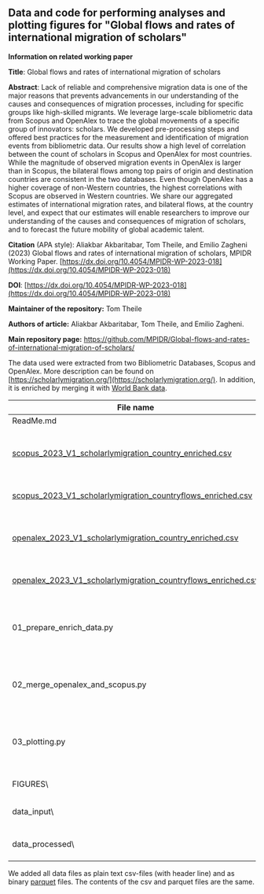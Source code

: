 ## Data and code for performing analyses and plotting figures for "Global flows and rates of international migration of scholars"

**Information on related working paper**

**Title**: Global flows and rates of international migration of scholars

**Abstract**: 
Lack of reliable and comprehensive migration data is one of the major reasons that prevents advancements in our understanding of the causes and consequences of migration processes, including for specific groups like high-skilled migrants. We leverage large-scale bibliometric data from Scopus and OpenAlex to trace the global movements of a specific group of innovators: scholars. We developed pre-processing steps and offered best practices for the measurement and identification of migration events from bibliometric data. Our results show a high level of correlation between the count of scholars in Scopus and OpenAlex for most countries. While the magnitude of observed migration events in OpenAlex is larger than in Scopus, the bilateral flows among top pairs of origin and destination countries are consistent in the two databases. Even though OpenAlex has a higher coverage of non-Western countries, the highest correlations with Scopus are observed in Western countries. We share our aggregated estimates of international migration rates, and bilateral flows, at the country level, and expect that our estimates will enable researchers to improve our understanding of the causes and consequences of migration of scholars, and to forecast the future mobility of global academic talent.

**Citation** (APA style): Aliakbar Akbaritabar, Tom Theile, and Emilio Zagheni (2023) Global flows and rates of international migration of scholars, MPIDR Working Paper. [https://dx.doi.org/10.4054/MPIDR-WP-2023-018](https://dx.doi.org/10.4054/MPIDR-WP-2023-018)

**DOI**: [https://dx.doi.org/10.4054/MPIDR-WP-2023-018](https://dx.doi.org/10.4054/MPIDR-WP-2023-018)

**Maintainer of the repository:** Tom Theile

**Authors of article:** Aliakbar Akbaritabar, Tom Theile, and Emilio Zagheni.

**Main repository page:** https://github.com/MPIDR/Global-flows-and-rates-of-international-migration-of-scholars/

The data used were extracted from two Bibliometric Databases, Scopus and OpenAlex. More description can be found on [https://scholarlymigration.org/](https://scholarlymigration.org/). In addition, it is enriched by merging it with [World Bank data](http://api.worldbank.org/v2/country/all).


| File name              | Description                                                                                                                                              |
|---------------|---------------------------------------------------------|
| ReadMe.md              | This file in Markdown format.                                                                                                                            |
| [scopus_2023_V1_scholarlymigration_country_enriched.csv](https://raw.githubusercontent.com/MPIDR/Global-flows-and-rates-of-international-migration-of-scholars/master/data_processed/scopus_2023_V1_scholarlymigration_country_enriched.csv) | Country level yearly dataset on international emigration, immigration, net migration rates and other variables based on Scopus.               |
| [scopus_2023_V1_scholarlymigration_countryflows_enriched.csv](https://raw.githubusercontent.com/MPIDR/Global-flows-and-rates-of-international-migration-of-scholars/master/data_processed/scopus_2023_V1_scholarlymigration_countryflows_enriched.csv) | Country level yearly bilateral flow of scholarly migration based on Scopus.                                                                                                      |
|[openalex_2023_V1_scholarlymigration_country_enriched.csv](https://raw.githubusercontent.com/MPIDR/Global-flows-and-rates-of-international-migration-of-scholars/master/data_processed/openalex_2023_V1_scholarlymigration_country_enriched.csv) | Country level yearly dataset on international emigration, immigration, net migration rates and other variables based on OpenAlex.               |
| [openalex_2023_V1_scholarlymigration_countryflows_enriched.csv](https://raw.githubusercontent.com/MPIDR/Global-flows-and-rates-of-international-migration-of-scholars/master/data_processed/openalex_2023_V1_scholarlymigration_countryflows_enriched.csv) | Country level yearly bilateral flow of scholarly migration based on OpenAlex.                                                                                                      |
| 01_prepare_enrich_data.py | Source code (Python >=3.9) for downloading World Bank data and merging with Scopus and OpenAlex data. Authors: Tom Theile (<https://github.com/tomthe>)                                                    |
| 02_merge_openalex_and_scopus.py | Source code (Python >=3.9) for merging Scopus and OpenAlex data. Authors: Tom Theile (<https://github.com/tomthe>)                                                    |
| 03_plotting.py | Source code (Python >=3.9) for plotting Figures 2-5. Authors: Tom Theile, Aliakbar Akbaritabar (<https://github.com/tomthe>, <https://github.com/akbaritabar>)                                                    |
| FIGURES\\ | Folder with plotted figures in PDF format.                                                                   |
| data_input\\ | Folder with input data (aggregated migration events of scholars).                                                               |
| data_processed\\ | Folder with processed/enriched data. Produced by scripts 01 and 02                                                     |

We added all data files as plain text csv-files (with header line) and as binary [parquet](https://parquet.apache.org/) files. The contents of the csv and parquet files are the same.
